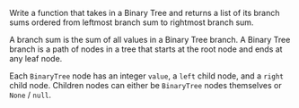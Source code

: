 Write a function that takes in a Binary Tree and returns a list of its branch
sums ordered from leftmost branch sum to rightmost branch sum.


A branch sum is the sum of all values in a Binary Tree branch. A Binary Tree
branch is a path of nodes in a tree that starts at the root node and ends at
any leaf node.

Each ```BinaryTree``` node has an integer ```value```, a
```left``` child node, and a ```right``` child node. Children
nodes can either be ```BinaryTree``` nodes themselves or
```None``` / ```null```.
